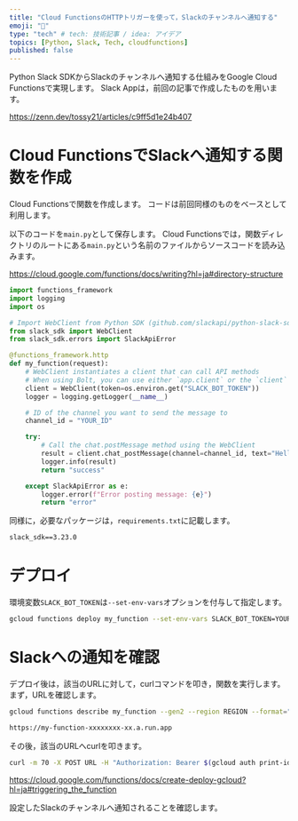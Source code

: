 ```yaml
---
title: "Cloud FunctionsのHTTPトリガーを使って，Slackのチャンネルへ通知する"
emoji: "🍣"
type: "tech" # tech: 技術記事 / idea: アイデア
topics: [Python, Slack, Tech, cloudfunctions]
published: false
---
```


Python Slack SDKからSlackのチャンネルへ通知する仕組みをGoogle Cloud Functionsで実現します。
Slack Appは，前回の記事で作成したものを用います。

https://zenn.dev/tossy21/articles/c9ff5d1e24b407

# Cloud FunctionsでSlackへ通知する関数を作成

Cloud Functionsで関数を作成します。
コードは前回同様のものをベースとして利用します。

以下のコードを`main.py`として保存します。
Cloud Functionsでは，関数ディレクトリのルートにある`main.py`という名前のファイルからソースコードを読み込みます。

https://cloud.google.com/functions/docs/writing?hl=ja#directory-structure

```python
import functions_framework
import logging
import os

# Import WebClient from Python SDK (github.com/slackapi/python-slack-sdk)
from slack_sdk import WebClient
from slack_sdk.errors import SlackApiError

@functions_framework.http
def my_function(request):
    # WebClient instantiates a client that can call API methods
    # When using Bolt, you can use either `app.client` or the `client` passed to listeners.
    client = WebClient(token=os.environ.get("SLACK_BOT_TOKEN"))
    logger = logging.getLogger(__name__)

    # ID of the channel you want to send the message to
    channel_id = "YOUR_ID"

    try:
        # Call the chat.postMessage method using the WebClient
        result = client.chat_postMessage(channel=channel_id, text="Hello world")
        logger.info(result)
        return "success"

    except SlackApiError as e:
        logger.error(f"Error posting message: {e}")
        return "error"
```

同様に，必要なパッケージは，`requirements.txt`に記載します。

```txt
slack_sdk==3.23.0
```

# デプロイ

環境変数`SLACK_BOT_TOKEN`は`--set-env-vars`オプションを付与して指定します。

```bash
gcloud functions deploy my_function --set-env-vars SLACK_BOT_TOKEN=YOUR_TOKEN --trigger-http --runtime=python311 --no-allow-unauthenticated --source=. --gen2
```

# Slackへの通知を確認

デプロイ後は，該当のURLに対して，curlコマンドを叩き，関数を実行します。
まず，URLを確認します。

```bash
gcloud functions describe my_function --gen2 --region REGION --format="value(serviceConfig.uri)"

https://my-function-xxxxxxxx-xx.a.run.app
```

その後，該当のURLへcurlを叩きます。

```bash
curl -m 70 -X POST URL -H "Authorization: Bearer $(gcloud auth print-identity-token)" -H "Content-Type: application/json" -d '{}'
```

https://cloud.google.com/functions/docs/create-deploy-gcloud?hl=ja#triggering_the_function


設定したSlackのチャンネルへ通知されることを確認します。